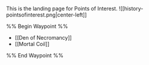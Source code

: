 This is the landing page for Points of Interest.
![[history-pointsofinterest.png|center-left]]

%% Begin Waypoint %%
- [[Den of Necromancy]]
- [[Mortal Coil]]

%% End Waypoint %%